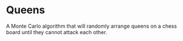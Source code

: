 Queens
======

A Monte Carlo algorithm that will randomly arrange queens on a chess board until they cannot attack each other.
